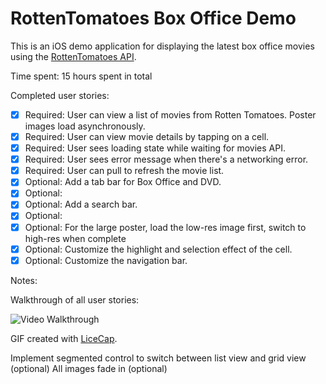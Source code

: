 # RottenTomatoes Box Office Demo


This is an iOS demo application for displaying the latest box office movies using the [RottenTomatoes API](http://www.rottentomatoes.com/). 

Time spent: 15 hours spent in total

Completed user stories:

* [x] Required: User can view a list of movies from Rotten Tomatoes. Poster images load asynchronously.
* [x] Required: User can view movie details by tapping on a cell.
* [x] Required: User sees loading state while waiting for movies API.
* [x] Required: User sees error message when there's a networking error.
* [x] Required: User can pull to refresh the movie list.
* [x] Optional: Add a tab bar for Box Office and DVD.
* [x] Optional:
* [x] Optional: Add a search bar.
* [x] Optional:
* [x] Optional: For the large poster, load the low-res image first, switch to high-res when complete 
* [x] Optional: Customize the highlight and selection effect of the cell. 
* [x] Optional: Customize the navigation bar.

Notes:

Walkthrough of all user stories:

![Video Walkthrough](rotten_tomatoes.gif)

GIF created with [LiceCap](http://www.cockos.com/licecap/).



Implement segmented control to switch between list view and grid view (optional)
All images fade in (optional)
